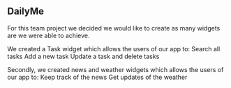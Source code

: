 ## DailyMe

For this team project we decided we would like to create as many widgets are we were able to achieve.

We created a Task widget which allows the users of our app to:
Search all tasks
Add a new task
Update a task and delete tasks

Secondly, we created news and weather widgets which allows the users of our app to:
Keep track of the news
Get updates of the weather

